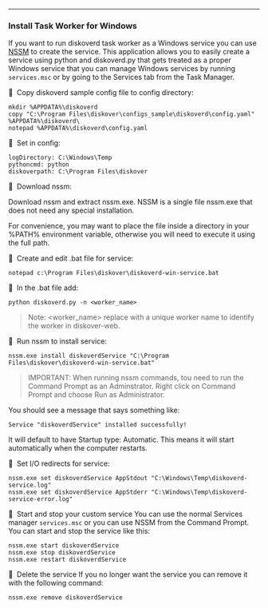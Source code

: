 ___
### Install Task Worker for Windows

If you want to run diskoverd task worker as a Windows service you can use [NSSM](https://nssm.cc/) to create the service. This application allows you to easily create a service using python and diskoverd.py that gets treated as a proper Windows service that you can manage Windows services by running `services.msc` or by going to the Services tab from the Task Manager.

🔴 &nbsp;Copy diskoverd sample config file to config directory:
```
mkdir %APPDATA%\diskoverd
copy "C:\Program Files\diskover\configs_sample\diskoverd\config.yaml" %APPDATA%\diskoverd\
notepad %APPDATA%\diskoverd\config.yaml
```

🔴 &nbsp;Set in config:
```
logDirectory: C:\Windows\Temp
pythoncmd: python
diskoverpath: C:\Program Files\diskover
```

🔴 &nbsp;Download nssm:

Download nssm and extract nssm.exe. NSSM is a single file nssm.exe that does not need any special installation.

For convenience, you may want to place the file inside a directory in your %PATH% environment variable, otherwise you will need to execute it using the full path.

🔴 &nbsp;Create and edit .bat file for service:
```
notepad c:\Program Files\diskover\diskoverd-win-service.bat
```

🔴 &nbsp;In the .bat file add:
```
python diskoverd.py -n <worker_name>
```
>Note: <worker_name> replace with a unique worker name to identify the worker in diskover-web.

🔴 &nbsp;Run nssm to install service:
```
nssm.exe install diskoverdService "C:\Program Files\diskover\diskoverd-win-service.bat"
```
>IMPORTANT: When running nssm commands, tou need to run the Command Prompt as an Adminstrator. Right click on Command Prompt and choose Run as Administrator.

You should see a message that says something like:

`Service "diskoverdService" installed successfully!`

It will default to have Startup type: Automatic. This means it will start automatically when the computer restarts.

🔴 &nbsp;Set I/O redirects for service:
```
nssm.exe set diskoverdService AppStdout "C:\Windows\Temp\diskoverd-service.log"
nssm.exe set diskoverdService AppStderr "C:\Windows\Temp\diskoverd-service-error.log"
```

🔴 &nbsp;Start and stop your custom service
You can use the normal Services manager `services.msc` or you can use NSSM from the Command Prompt. You can start and stop the service like this:
```
nssm.exe start diskoverdService
nssm.exe stop diskoverdService
nssm.exe restart diskoverdService
```

🔴 &nbsp;Delete the service
If you no longer want the service you can remove it with the following command:
```
nssm.exe remove diskoverdService
```
